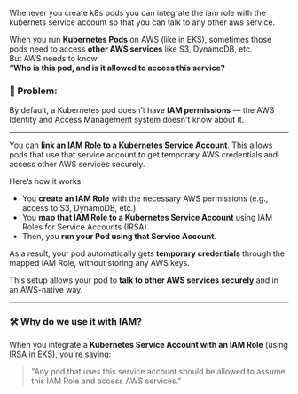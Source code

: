 Whenever you create k8s pods you can integrate the iam role with the kubernets service account so that you can talk to any other aws service.

When you run **Kubernetes Pods** on AWS (like in EKS), sometimes those pods need to access **other AWS services** like S3, DynamoDB, etc.  
But AWS needs to know:  
**“Who is this pod, and is it allowed to access this service?**


### 🔐 Problem:

By default, a Kubernetes pod doesn’t have **IAM permissions** — the AWS Identity and Access Management system doesn't know about it.

---


You can **link an IAM Role to a Kubernetes Service Account**. This allows pods that use that service account to get temporary AWS credentials and access other AWS services securely.

Here’s how it works:

- You **create an IAM Role** with the necessary AWS permissions (e.g., access to S3, DynamoDB, etc.).
- You **map that IAM Role to a Kubernetes Service Account** using IAM Roles for Service Accounts (IRSA).
- Then, you **run your Pod using that Service Account**.

As a result, your pod automatically gets **temporary credentials** through the mapped IAM Role, without storing any AWS keys.

This setup allows your pod to **talk to other AWS services securely** and in an AWS-native way.


---

### 🛠️ Why do we use it with IAM?

When you integrate a **Kubernetes Service Account with an IAM Role** (using IRSA in EKS), you're saying:

> "Any pod that uses this service account should be allowed to assume this IAM Role and access AWS services."